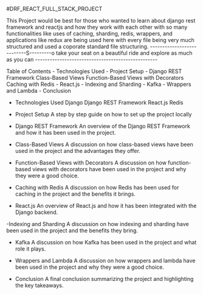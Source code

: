 #DRF_REACT_FULL_STACK_PROJECT

This Project would be best for those who wanted to learn about django rest framework and reactjs and how they work with each other with so many
functionalities like uses of caching, sharding, redis, wrappers, and applications like redux are being used here with every file being very much 
structured and used a coporate standard file structuring.
---------------------------S---------o take your seat on a beautiful ride and explore as much as you can --------------------------------------------------


Table of Contents
    - Technologies Used
    - Project Setup
    - Django REST Framework
        Class-Based Views
        Function-Based Views with Decorators
        Caching with Redis
    - React.js
    - Indexing and Sharding
    - Kafka
    - Wrappers and Lambda
    - Conclusion




- Technologies Used
    Django
    Django REST Framework
    React.js
    Redis
    
    
- Project Setup
    A step by step guide on how to set up the project locally


- Django REST Framework
    An overview of the Django REST Framework and how it has been used in the project.


- Class-Based Views
    A discussion on how class-based views have been used in the project and the advantages they offer.


- Function-Based Views with Decorators
    A discussion on how function-based views with decorators have been used in the project and why they were a good choice.


- Caching with Redis
    A discussion on how Redis has been used for caching in the project and the benefits it brings.

- React.js
    An overview of React.js and how it has been integrated with the Django backend.

-Indexing and Sharding
    A discussion on how indexing and sharding have been used in the project and the benefits they bring.

- Kafka
    A discussion on how Kafka has been used in the project and what role it plays.

- Wrappers and Lambda
    A discussion on how wrappers and lambda have been used in the project and why they were a good choice.

- Conclusion
    A final conclusion summarizing the project and highlighting the key takeaways.
